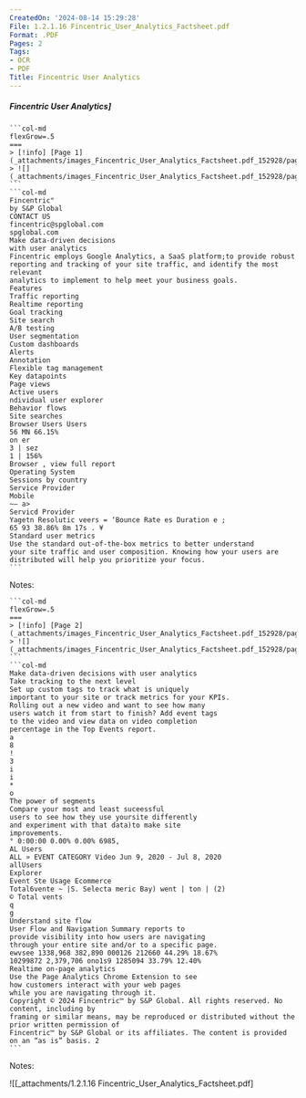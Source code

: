 ```yaml
---
CreatedOn: '2024-08-14 15:29:28'
File: 1.2.1.16 Fincentric_User_Analytics_Factsheet.pdf
Format: .PDF
Pages: 2
Tags:
- OCR
- PDF
Title: Fincentric User Analytics
---
```


##### Fincentric User Analytics]

  
````col
```col-md
flexGrow=.5
===
> [!info] [Page 1](_attachments/images_Fincentric_User_Analytics_Factsheet.pdf_152928/page_1.png)
> ![](_attachments/images_Fincentric_User_Analytics_Factsheet.pdf_152928/page_1.png)
```  
```col-md
Fincentric"  
by S&P Global  
CONTACT US
fincentric@spglobal.com  
spglobal.com  
Make data-driven decisions
with user analytics  
Fincentric employs Google Analytics, a SaaS platform;to provide robust
reporting and tracking of your site traffic, and identify the most relevant
analytics to implement to help meet your business goals.  
Features  
Traffic reporting
Realtime reporting
Goal tracking  
Site search  
A/B testing  
User segmentation
Custom dashboards
Alerts  
Annotation  
Flexible tag management  
Key datapoints
Page views
Active users  
ndividual user explorer  
Behavior flows  
Site searches  
Browser Users Users
56 MN 66.15%  
on er  
3 | sez  
1 | 156%
Browser , view full report
Operating System  
Sessions by country
Service Provider
Mobile  
~— a>  
Servicd Provider  
Yagetn Resolutic veers = ‘Bounce Rate es Duration e ;
65 93 38.86% 8m 17s . ¥  
Standard user metrics  
Use the standard out-of-the-box metrics to better understand
your site traffic and user composition. Knowing how your users are
distributed will help you prioritize your focus.  
```
````
Notes:    
````col
```col-md
flexGrow=.5
===
> [!info] [Page 2](_attachments/images_Fincentric_User_Analytics_Factsheet.pdf_152928/page_2.png)
> ![](_attachments/images_Fincentric_User_Analytics_Factsheet.pdf_152928/page_2.png)
```  
```col-md
Make data-driven decisions with user analytics  
Take tracking to the next level  
Set up custom tags to track what is uniquely
important to your site or track metrics for your KPIs.  
Rolling out a new video and want to see how many
users watch it from start to finish? Add event tags
to the video and view data on video completion
percentage in the Top Events report.  
a  
8
!
3
i
i  
*  
o  
The power of segments  
Compare your most and least suceessful
users to see how they use yoursite differently
and experiment with that data)to make site
improvements.  
° 0:00:00 0.00% 0.00% 6985,  
AL Users  
ALL » EVENT CATEGORY Video Jun 9, 2020 - Jul 8, 2020  
allUsers  
Explorer  
Event Ste Usage Ecommerce  
Total6vente ~ |S. Selecta meric Bay) went | ton | (2)  
© Total vents  
q
g  
Understand site flow  
User Flow and Navigation Summary reports to
provide visibility into how users are navigating
through your entire site and/or to a specific page.  
ewvsee 1338,968 382,890 000126 212660 44.29% 18.67%  
10299872 2,379,706 ono1s9 1285094 33.79% 12.40%  
Realtime on-page analytics  
Use the Page Analytics Chrome Extension to see
how customers interact with your web pages
while you are navigating through it.  
Copyright © 2024 Fincentric™ by S&P Global. All rights reserved. No content, including by
framing or similar means, may be reproduced or distributed without the prior written permission of
Fincentric™ by S&P Global or its affiliates. The content is provided on an “as is” basis. 2  
```
````
Notes:  


![[_attachments/1.2.1.16 Fincentric_User_Analytics_Factsheet.pdf]